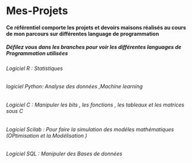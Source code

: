 # Mes-Projets
####  Ce référentiel comporte les projets et devoirs maisons réalisés au cours de mon parcours sur différentes language de programmation 
##### Défilez vous dans les branches pour voir les différentes languages de Programmation utilisées 
###### Logiciel R : Statistiques 
###### logiciel Python: Analyse des données ,Machine learning 
###### Logiciel C :  Manipuler les bits , les fonctions , les tableaux et les matrices  sous C 
###### Logiciel Scilab : Pour faire la simulation des modéles mathématiques (OPtimisation et la Modélisation )
###### Logiciel SQL : Manipuler des Bases de données 
